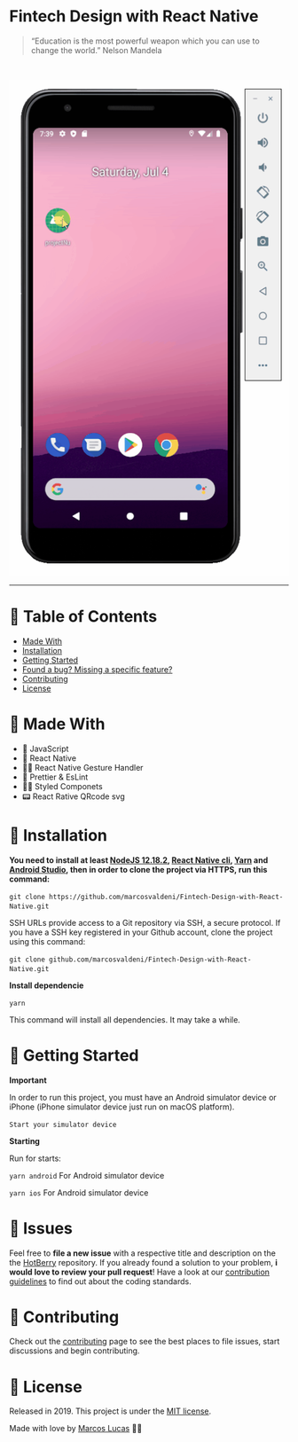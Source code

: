
# Fintech Design with React Native

> “Education is the most powerful weapon which you can use to change the world.” Nelson Mandela

<br />
<p align="center"><img src=".github/home.gif?raw=true"/></p>

---

# :pushpin: Table of Contents
* [Made With](#rocket-made)
* [Installation](#construction_worker-installation)
* [Getting Started](#runner-getting-started)
* [Found a bug? Missing a specific feature?](#bug-issues)
* [Contributing](#tada-contributing)
* [License](#closed_book-license)

# :rocket: Made With

* 👑 JavaScript 
* 💫 React Native 
* 🤳🏻 React Native Gesture Handler 
* 💄 Prettier & EsLint
* 💅🏻 Styled Componets
* 📟 React Rative QRcode svg

# :construction_worker: Installation

**You need to install at least [NodeJS 12.18.2](https://nodejs.org/), [React Native cli](https://www.npmjs.com/package/react-native-cli), [Yarn](https://classic.yarnpkg.com/en/docs/install/) and [Android Studio](https://developer.android.com/studio/), then in order to clone the project via HTTPS, run this command:**

```git clone https://github.com/marcosvaldeni/Fintech-Design-with-React-Native.git```

SSH URLs provide access to a Git repository via SSH, a secure protocol. If you have a SSH key registered in your Github account, clone the project using this command:

```git clone github.com/marcosvaldeni/Fintech-Design-with-React-Native.git```

**Install dependencie**

`yarn`

This command will install all dependencies. It may take a while.

# :runner: Getting Started

**Important**

In order to run this project, you must have an Android simulator device or iPhone (iPhone simulator device just run on macOS platform).

`Start your simulator device`

**Starting**

Run for starts:

`yarn android`
For Android simulator device

`yarn ios`
For Android simulator device

# :bug: Issues

Feel free to **file a new issue** with a respective title and description on the the [HotBerry](https://github.com/marcosvaldeni/Fintech-Design-with-React-Native/issues) repository. If you already found a solution to your problem, **i would love to review your pull request**! Have a look at our [contribution guidelines](https://github.com/marcosvaldeni/Fintech-Design-with-React-Native/blob/master/CONTRIBUTING.md) to find out about the coding standards.

# :tada: Contributing

Check out the [contributing](https://github.com/marcosvaldeni/Fintech-Design-with-React-Native/blob/master/CONTRIBUTING.md) page to see the best places to file issues, start discussions and begin contributing.

# :closed_book: License

Released in 2019.
This project is under the [MIT license](https://github.com/marcosvaldeni/Fintech-Design-with-React-Native/blob/master/LICENSE).

Made with love by [Marcos Lucas](https://github.com/marcosvaldeni) 💚🚀
